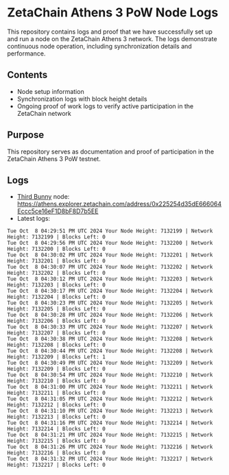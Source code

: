 # ZetaChain Athens 3 PoW Node Logs
This repository contains logs and proof that we have successfully set up and run a node on the ZetaChain Athens 3 network. The logs demonstrate continuous node operation, including synchronization details and performance.

## Contents
- Node setup information
- Synchronization logs with block height details
- Ongoing proof of work logs to verify active participation in the ZetaChain network

## Purpose
This repository serves as documentation and proof of participation in the ZetaChain Athens 3 PoW testnet.

## Logs

- [Third Bunny](https://thirdbunny.xyz/) node: https://athens.explorer.zetachain.com/address/0x225254d35dE666064Eccc5ce16eF1D8bF8D7b5EE
- Latest logs:
```
Tue Oct  8 04:29:51 PM UTC 2024 Your Node Height: 7132199 | Network Height: 7132199 | Blocks Left: 0
Tue Oct  8 04:29:56 PM UTC 2024 Your Node Height: 7132200 | Network Height: 7132200 | Blocks Left: 0
Tue Oct  8 04:30:02 PM UTC 2024 Your Node Height: 7132201 | Network Height: 7132201 | Blocks Left: 0
Tue Oct  8 04:30:07 PM UTC 2024 Your Node Height: 7132202 | Network Height: 7132202 | Blocks Left: 0
Tue Oct  8 04:30:12 PM UTC 2024 Your Node Height: 7132203 | Network Height: 7132203 | Blocks Left: 0
Tue Oct  8 04:30:17 PM UTC 2024 Your Node Height: 7132204 | Network Height: 7132204 | Blocks Left: 0
Tue Oct  8 04:30:23 PM UTC 2024 Your Node Height: 7132205 | Network Height: 7132205 | Blocks Left: 0
Tue Oct  8 04:30:28 PM UTC 2024 Your Node Height: 7132206 | Network Height: 7132206 | Blocks Left: 0
Tue Oct  8 04:30:33 PM UTC 2024 Your Node Height: 7132207 | Network Height: 7132207 | Blocks Left: 0
Tue Oct  8 04:30:38 PM UTC 2024 Your Node Height: 7132208 | Network Height: 7132208 | Blocks Left: 0
Tue Oct  8 04:30:44 PM UTC 2024 Your Node Height: 7132208 | Network Height: 7132209 | Blocks Left: 1
Tue Oct  8 04:30:49 PM UTC 2024 Your Node Height: 7132209 | Network Height: 7132209 | Blocks Left: 0
Tue Oct  8 04:30:54 PM UTC 2024 Your Node Height: 7132210 | Network Height: 7132210 | Blocks Left: 0
Tue Oct  8 04:31:00 PM UTC 2024 Your Node Height: 7132211 | Network Height: 7132211 | Blocks Left: 0
Tue Oct  8 04:31:05 PM UTC 2024 Your Node Height: 7132212 | Network Height: 7132212 | Blocks Left: 0
Tue Oct  8 04:31:10 PM UTC 2024 Your Node Height: 7132213 | Network Height: 7132213 | Blocks Left: 0
Tue Oct  8 04:31:16 PM UTC 2024 Your Node Height: 7132214 | Network Height: 7132214 | Blocks Left: 0
Tue Oct  8 04:31:21 PM UTC 2024 Your Node Height: 7132215 | Network Height: 7132215 | Blocks Left: 0
Tue Oct  8 04:31:26 PM UTC 2024 Your Node Height: 7132216 | Network Height: 7132216 | Blocks Left: 0
Tue Oct  8 04:31:32 PM UTC 2024 Your Node Height: 7132217 | Network Height: 7132217 | Blocks Left: 0
```
